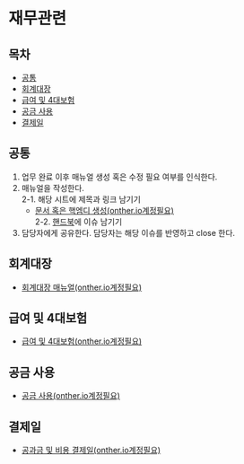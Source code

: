 # 재무관련

## 목차
* [공통](#공통)
* [회계대장](#회계대장)
* [급여 및 4대보험](#급여-및-4대보험)
* [공금 사용](#공금-사용)
* [결제일](#결제일)

## 공통
1. 업무 완료 이후 매뉴얼 생성 혹은 수정 필요 여부를 인식한다.
2. 매뉴얼을 작성한다. <br>
  2-1. 해당 시트에 제목과 링크 남기기 <br>
      * [문서 혹은 핵엠디 생성(onther.io계정필요)](https://docs.google.com/spreadsheets/d/1JdlJfxWv6uHWrrM4CnXeRXERfyIInHefKFwPWQNIuvQ/edit#gid=0) <br>
  2-2. [핸드북](https://github.com/Onther-Tech/handbook)에 이슈 남기기
3. 담당자에게 공유한다. 담당자는 해당 이슈를 반영하고 close 한다.

## 회계대장
* [회계대장 매뉴얼(onther.io계정필요)](https://docs.google.com/spreadsheets/d/1JdlJfxWv6uHWrrM4CnXeRXERfyIInHefKFwPWQNIuvQ/edit#gid=0)

## 급여 및 4대보험
* [급여 및 4대보험(onther.io계정필요)](https://docs.google.com/spreadsheets/d/1JdlJfxWv6uHWrrM4CnXeRXERfyIInHefKFwPWQNIuvQ/edit#gid=0)


## 공금 사용
* [공금 사용(onther.io계정필요)](https://docs.google.com/spreadsheets/d/1JdlJfxWv6uHWrrM4CnXeRXERfyIInHefKFwPWQNIuvQ/edit#gid=0)

## 결제일
* [공과금 및 비용 결제일(onther.io계정필요)](https://docs.google.com/spreadsheets/d/1JdlJfxWv6uHWrrM4CnXeRXERfyIInHefKFwPWQNIuvQ/edit#gid=0)


<!-- [(onther.io계정필요)](https://docs.google.com/spreadsheets/d/1JdlJfxWv6uHWrrM4CnXeRXERfyIInHefKFwPWQNIuvQ/edit#gid=0) -->
